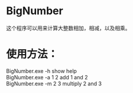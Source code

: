 BigNumber
=========

这个程序可以用来计算大整数相加，相减，以及相乘。

<h1>使用方法：</h1>
  BigNumber.exe -h      show help <br />
  BigNumber.exe -a 1 2  add 1 and 2 <br />
  BigNumber.exe -m 2 3  multiply 2 and 3 <br />
  
  
  
  
